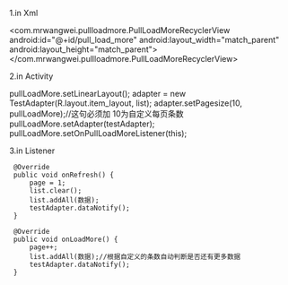 1.in Xml

 <com.mrwangwei.pullloadmore.PullLoadMoreRecyclerView
        android:id="@+id/pull_load_more"
        android:layout_width="match_parent"
        android:layout_height="match_parent">
 </com.mrwangwei.pullloadmore.PullLoadMoreRecyclerView>

 2.in Activity

 pullLoadMore.setLinearLayout();
 adapter = new TestAdapter(R.layout.item_layout, list);
 adapter.setPagesize(10, pullLoadMore);//这句必须加 10为自定义每页条数
 pullLoadMore.setAdapter(testAdapter);
 pullLoadMore.setOnPullLoadMoreListener(this);


 3.in Listener

     @Override
     public void onRefresh() {
         page = 1;
         list.clear();
         list.addAll(数据);
         testAdapter.dataNotify();
     }

     @Override
     public void onLoadMore() {
         page++;
         list.addAll(数据);//根据自定义的条数自动判断是否还有更多数据
         testAdapter.dataNotify();
     }